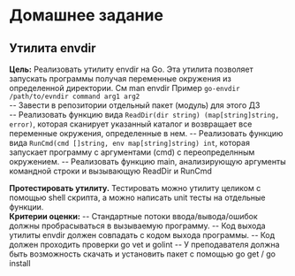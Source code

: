 # Домашнее задание
## Утилита envdir
**Цель:** Реализовать утилиту envdir на Go. Эта утилита позволяет запускать программы получая переменные окружения из определенной директории. См man envdir Пример ``go-envdir /path/to/evndir command arg1 arg2``  
-- Завести в репозитории отдельный пакет (модуль) для этого ДЗ  
-- Реализовать функцию вида ``ReadDir(dir string) (map[string]string, error)``, которая сканирует указанный каталог и возвращает все переменные окружения, определенные в нем.
-- Реализовать функцию вида ``RunCmd(cmd []string, env map[string]string) int``, которая запускает программу с аргументами (cmd) c переопределнным окружением.
-- Реализовать функцию main, анализирующую аргументы командной строки и вызывающую ReadDir и RunCmd
  
**Протестировать утилиту.**  Тестировать можно утилиту целиком с помощью shell скрипта, а можно написать unit тесты на отдельные функции.  
**Критерии оценки:**
-- Стандартные потоки ввода/вывода/ошибок должны пробрасываться в вызываемую программу.
-- Код выхода утилиты envdir должен совпадать с кодом выхода программы.
-- Код должен проходить проверки go vet и golint
-- У преподавателя должна быть возможность скачать и установить пакет с помощью go get / go install